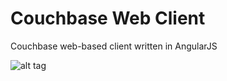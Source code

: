 # Couchbase Web Client
Couchbase web-based client written in AngularJS

![alt tag](https://jmhomedes.github.io/couchbase-web-client/couchbase-web-client.png)
